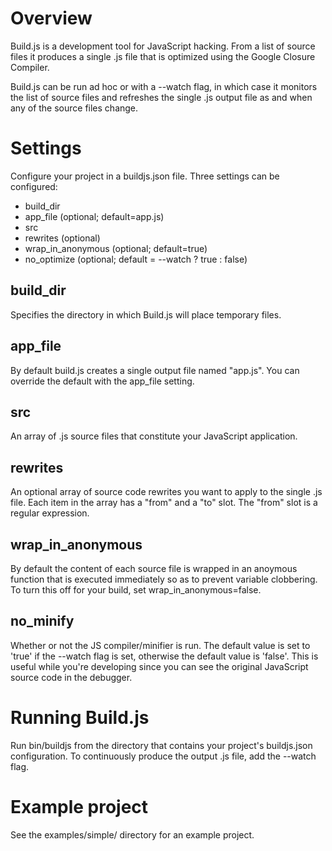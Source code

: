 Overview
========
Build.js is a development tool for JavaScript hacking. From a list of source files it produces a single .js file that is optimized using the Google Closure Compiler.

Build.js can be run ad hoc or with a --watch flag, in which case it monitors the list of source files and refreshes the single .js output file as and when any of the source files change.



Settings
=========
Configure your project in a buildjs.json file. Three settings can be configured:
- build_dir
- app_file (optional; default=app.js)
- src
- rewrites (optional)
- wrap_in_anonymous (optional; default=true)
- no_optimize (optional; default = --watch ? true : false)

build_dir
---------
Specifies the directory in which Build.js will place temporary files.


app_file
--------
By default build.js creates a single output file named "app.js". You can override the default with the app_file setting.


src
---
An array of .js source files that constitute your JavaScript application.


rewrites
--------
An optional array of source code rewrites you want to apply to the single .js file.
Each item in the array has a "from" and a "to" slot. The "from" slot is a regular expression.


wrap_in_anonymous
-----------------
By default the content of each source file is wrapped in an anoymous function that is executed immediately so as to prevent variable clobbering. To turn this off for your build, set wrap_in_anonymous=false.


no_minify
---------
Whether or not the JS compiler/minifier is run. The default value is set to 'true' if the --watch flag is set, otherwise the default value is 'false'. This is useful while you're developing since you can see the original JavaScript source code in the debugger.


Running Build.js
================
Run bin/buildjs from the directory that contains your project's buildjs.json configuration.
To continuously produce the output .js file, add the --watch flag.


Example project
===============
See the examples/simple/ directory for an example project. 
